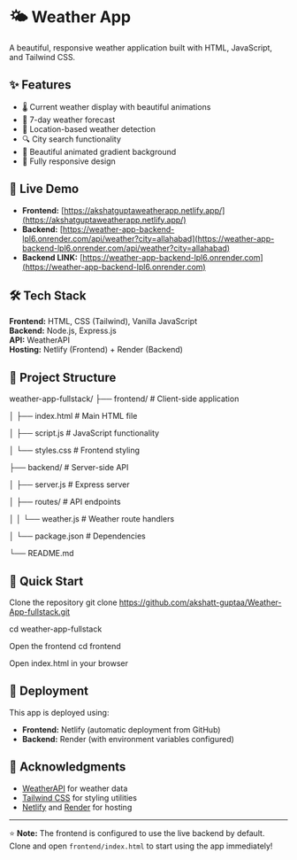 # 🌤️ Weather App

A beautiful, responsive weather application built with HTML, JavaScript, and Tailwind CSS.

## ✨ Features
- 🌡️ Current weather display with beautiful animations
- 📅 7-day weather forecast
- 📍 Location-based weather detection
- 🔍 City search functionality
- 🎨 Beautiful animated gradient background
- 📱 Fully responsive design

## 🚀 Live Demo
- **Frontend:** [https://akshatguptaweatherapp.netlify.app/](https://akshatguptaweatherapp.netlify.app/)
- **Backend:** [https://weather-app-backend-lpl6.onrender.com/api/weather?city=allahabad](https://weather-app-backend-lpl6.onrender.com/api/weather?city=allahabad)
- **Backend LINK:** [https://weather-app-backend-lpl6.onrender.com](https://weather-app-backend-lpl6.onrender.com)


## 🛠️ Tech Stack

**Frontend:** HTML, CSS (Tailwind), Vanilla JavaScript  
**Backend:** Node.js, Express.js  
**API:** WeatherAPI  
**Hosting:** Netlify (Frontend) + Render (Backend)

## 📁 Project Structure

weather-app-fullstack/
├── frontend/ # Client-side application

│ ├── index.html # Main HTML file

│ ├── script.js # JavaScript functionality

│ └── styles.css # Frontend styling 

├── backend/ # Server-side API

│ ├── server.js # Express server

│ ├── routes/ # API endpoints

│ │ └── weather.js # Weather route handlers

│ └── package.json # Dependencies

└── README.md


## 🚀 Quick Start

Clone the repository
git clone https://github.com/akshatt-guptaa/Weather-App-fullstack.git

cd weather-app-fullstack

Open the frontend
cd frontend

Open index.html in your browser


## 🚀 Deployment

This app is deployed using:
- **Frontend:** Netlify (automatic deployment from GitHub)
- **Backend:** Render (with environment variables configured)

## 🙏 Acknowledgments

- [WeatherAPI](https://www.weatherapi.com/) for weather data
- [Tailwind CSS](https://tailwindcss.com/) for styling utilities
- [Netlify](https://netlify.com/) and [Render](https://render.com/) for hosting

---

⭐ **Note:** The frontend is configured to use the live backend by default. Clone and open `frontend/index.html` to start using the app immediately!
